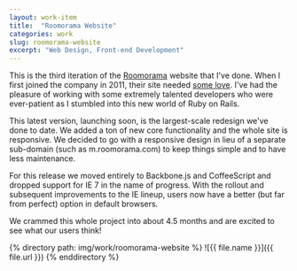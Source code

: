 ```yaml
---
layout: work-item
title:  "Roomorama Website"
categories: work
slug: roomorama-website
excerpt: "Web Design, Front-end Development"
---
```

This is the third iteration of the [Roomorama](http://www.roomorama.com) website that I've done. When I first joined the company in 2011, their site needed [some love](http://s3.amazonaws.com/crunchbase_prod_assets/assets/images/original/0006/0154/60154v2.png). I've had the pleasure of working with some extremely talented developers who were ever-patient as I stumbled into this new world of Ruby on Rails.

This latest version, launching soon, is the largest-scale redesign we've done to date. We added a ton of new core functionality and the whole site is responsive. We decided to go with a responsive design in lieu of a separate sub-domain (such as m.roomorama.com) to keep things simple and to have less maintenance. 

For this release we moved entirely to Backbone.js and CoffeeScript and dropped support for IE 7 in the name of progress. With the rollout and subsequent improvements to the IE lineup, users now have a better (but far from perfect) option in default browsers. 

We crammed this whole project into about 4.5 months and are excited to see what our users think!

{% directory path: img/work/roomorama-website %}
  ![{{ file.name }}]({{ file.url }})
{% enddirectory %}